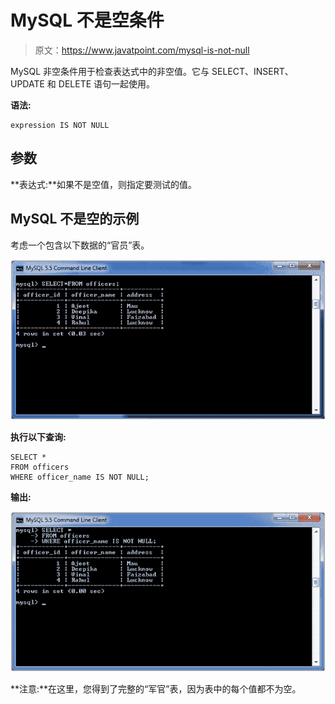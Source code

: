 # MySQL 不是空条件

> 原文：<https://www.javatpoint.com/mysql-is-not-null>

MySQL 非空条件用于检查表达式中的非空值。它与 SELECT、INSERT、UPDATE 和 DELETE 语句一起使用。

**语法:**

```
expression IS NOT NULL

```

## 参数

**表达式:**如果不是空值，则指定要测试的值。

## MySQL 不是空的示例

考虑一个包含以下数据的“官员”表。

![MySQL IS NOT NULL Condition 1](img/cf806e0388e19160cac54943b021d02d.png)

**执行以下查询:**

```
SELECT *
FROM officers
WHERE officer_name IS NOT NULL;

```

**输出:**

![MySQL IS NOT NULL Condition 2](img/982a68599b8b51b0009df24fd1258548.png)

**注意:**在这里，您得到了完整的“军官”表，因为表中的每个值都不为空。